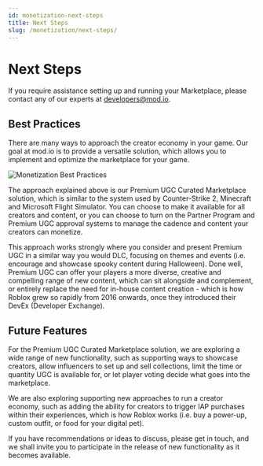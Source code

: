 ```yaml
---
id: monetization-next-steps
title: Next Steps
slug: /monetization/next-steps/
---
```


# Next Steps

If you require assistance setting up and running your Marketplace, please contact any of our experts at developers@mod.io.

## Best Practices

There are many ways to approach the creator economy in your game. Our goal at mod.io is to provide a versatile solution, which allows you to implement and optimize the marketplace for your game.

![Monetization Best Practices](images/best-practices.png)

The approach explained above is our Premium UGC Curated Marketplace solution, which is similar to the system used by Counter-Strike 2, Minecraft and Microsoft  Flight Simulator. You can choose to make it available for all creators and content, or you can choose to turn on the Partner Program and Premium UGC approval systems to manage the cadence and content your creators can monetize.

This approach works strongly where you consider and present Premium UGC in a similar way you would DLC, focusing on themes and events (i.e. encourage and showcase spooky content during Halloween). Done well, Premium UGC can offer your players a more diverse, creative and compelling range of new content, which can sit alongside and complement, or entirely replace the need for in-house content creation - which is how Roblox grew so rapidly from 2016 onwards, once they introduced their DevEx (Developer Exchange).

## Future Features

For the Premium UGC Curated Marketplace solution, we are exploring a wide range of new functionality, such as supporting ways to showcase creators, allow influencers to set up and sell collections, limit the time or quantity UGC is available for, or let player voting decide what goes into the marketplace.

We are also exploring supporting new approaches to run a creator economy, such as adding the ability for creators to trigger IAP purchases within their experiences, which is how Roblox works (i.e. buy a power-up, custom outfit, or food for your digital pet).

If you have recommendations or ideas to discuss, please get in touch, and we shall invite you to participate in the release of new functionality as it becomes available.